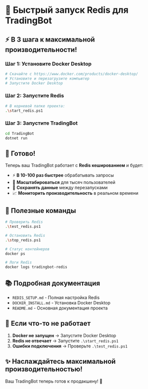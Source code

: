 # 🚀 Быстрый запуск Redis для TradingBot

## ⚡ **В 3 шага к максимальной производительности!**

### **Шаг 1: Установите Docker Desktop**
```bash
# Скачайте с https://www.docker.com/products/docker-desktop/
# Установите и перезагрузите компьютер
# Запустите Docker Desktop
```

### **Шаг 2: Запустите Redis**
```bash
# В корневой папке проекта:
.\start_redis.ps1
```

### **Шаг 3: Запустите TradingBot**
```bash
cd TradingBot
dotnet run
```

## 🎯 **Готово!**

Теперь ваш TradingBot работает с **Redis кешированием** и будет:
- ⚡ **В 10-100 раз быстрее** обрабатывать запросы
- 🚀 **Масштабироваться** для тысяч пользователей  
- 💾 **Сохранять данные** между перезапусками
- 📈 **Мониторить производительность** в реальном времени

## 🔧 **Полезные команды**

```bash
# Проверить Redis
.\test_redis.ps1

# Остановить Redis
.\stop_redis.ps1

# Статус контейнеров
docker ps

# Логи Redis
docker logs tradingbot-redis
```

## 📚 **Подробная документация**

- `REDIS_SETUP.md` - Полная настройка Redis
- `DOCKER_INSTALL.md` - Установка Docker Desktop
- `README.md` - Основная документация проекта

## 🚨 **Если что-то не работает**

1. **Docker не запущен** → Запустите Docker Desktop
2. **Redis не отвечает** → Запустите `.\start_redis.ps1`
3. **Ошибки подключения** → Проверьте `.\test_redis.ps1`

## ✨ **Наслаждайтесь максимальной производительностью!**

Ваш TradingBot теперь готов к продакшену! 🚀

